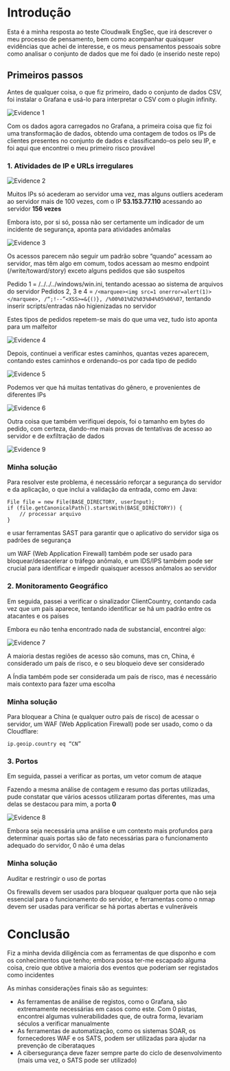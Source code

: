 # Introdução

Esta é a minha resposta ao teste Cloudwalk EngSec, que irá descrever o meu processo de pensamento, bem como acompanhar quaisquer evidências que achei de interesse, e os meus pensamentos pessoais sobre como analisar o conjunto de dados que me foi dado (e inserido neste repo)

## Primeiros passos

Antes de qualquer coisa, o que fiz primeiro, dado o conjunto de dados CSV, foi instalar o Grafana e usá-lo para interpretar o CSV com o plugin infinity.

![Evidence 1](/photos/1.png?raw=true "Evidence 1")

Com os dados agora carregados no Grafana, a primeira coisa que fiz foi uma transformação de dados, obtendo uma contagem de todos os IPs de clientes presentes no conjunto de dados e classificando-os pelo seu IP, e foi aqui que encontrei o meu primeiro risco provável

### 1. Atividades de IP e URLs irregulares

![Evidence 2](/photos/2.png?raw=true "Evidence 2")

Muitos IPs só acederam ao servidor uma vez, mas alguns outliers acederam ao servidor mais de 100 vezes, com o IP **53.153.77.110** acessando ao servidor **156 vezes**

Embora isto, por si só, possa não ser certamente um indicador de um incidente de segurança, aponta para atividades anômalas

![Evidence 3](/photos/3.png?raw=true "Evidence 3")

Os acessos parecem não seguir um padrão sobre “quando” acessam ao servidor, mas têm algo em comum, todos acessam ao mesmo endpoint (/write/toward/story) exceto alguns pedidos que são suspeitos

Pedido 1 = /../../../windows/win.ini, tentando acessao ao sistema de arquivos do servidor
Pedidos 2, 3 e 4 = ```/<marquee><img src=1 onerror=alert(1)></marquee>, /“;!--”<XSS>=&{()}, /%00%01%02%03%04%05%06%07```, tentando inserir scripts/entradas não higienizadas no servidor

Estes tipos de pedidos repetem-se mais do que uma vez, tudo isto aponta para um malfeitor

![Evidence 4](/photos/4.png?raw=true "Evidence 4")

Depois, continuei a verificar estes caminhos, quantas vezes aparecem, contando estes caminhos e ordenando-os por cada tipo de pedido

![Evidence 5](/photos/5.png?raw=true "Evidence 5")

Podemos ver que há muitas tentativas do gênero, e provenientes de diferentes IPs

![Evidence 6](/photos/6.png?raw=true "Evidence 6")

Outra coisa que também verifiquei depois, foi o tamanho em bytes do pedido, com certeza, dando-me mais provas de tentativas de acesso ao servidor e de exfiltração de dados

![Evidence 9](/photos/9.png?raw=true "Evidence 9")

### Minha solução

Para resolver este problema, é necessário reforçar a segurança do servidor e da aplicação, o que inclui a validação da entrada, como em Java:

```
File file = new File(BASE_DIRECTORY, userInput);
if (file.getCanonicalPath().startsWith(BASE_DIRECTORY)) {
    // processar arquivo
}
```

e usar ferramentas SAST para garantir que o aplicativo do servidor siga os padrões de segurança

um WAF (Web Application Firewall) também pode ser usado para bloquear/desacelerar o tráfego anômalo, e um IDS/IPS também pode ser crucial para identificar e impedir quaisquer acessos anômalos ao servidor

### 2. Monitoramento Geográfico

Em seguida, passei a verificar o sinalizador ClientCountry, contando cada vez que um país aparece, tentando identificar se há um padrão entre os atacantes e os países

Embora eu não tenha encontrado nada de substancial, encontrei algo:

![Evidence 7](/photos/7.png?raw=true "Evidence 7")

A maioria destas regiões de acesso são comuns, mas cn, China, é considerado um país de risco, e o seu bloqueio deve ser considerado

A Índia também pode ser considerada um país de risco, mas é necessário mais contexto para fazer uma escolha

### Minha solução

Para bloquear a China (e qualquer outro país de risco) de acessar o servidor, um WAF (Web Application Firewall) pode ser usado, como o da Cloudflare:

```
ip.geoip.country eq “CN”
```

### 3. Portos

Em seguida, passei a verificar as portas, um vetor comum de ataque

Fazendo a mesma análise de contagem e resumo das portas utilizadas, pude constatar que vários acessos utilizaram portas diferentes, mas uma delas se destacou para mim, a porta **0**

![Evidence 8](/photos/8.png?raw=true "Evidence 8")

Embora seja necessária uma análise e um contexto mais profundos para determinar quais portas são de fato necessárias para o funcionamento adequado do servidor, 0 não é uma delas

### Minha solução

Auditar e restringir o uso de portas

Os firewalls devem ser usados para bloquear qualquer porta que não seja essencial para o funcionamento do servidor, e ferramentas como o nmap devem ser usadas para verificar se há portas abertas e vulneráveis

# Conclusão

Fiz a minha devida diligência com as ferramentas de que disponho e com os conhecimentos que tenho; embora possa ter-me escapado alguma coisa, creio que obtive a maioria dos eventos que poderiam ser registados como incidentes

As minhas considerações finais são as seguintes:

- As ferramentas de análise de registos, como o Grafana, são extremamente necessárias em casos como este. Com 0 pistas, encontrei algumas vulnerabilidades que, de outra forma, levariam séculos a verificar manualmente
- As ferramentas de automatização, como os sistemas SOAR, os fornecedores WAF e os SATS, podem ser utilizadas para ajudar na prevenção de ciberataques
- A cibersegurança deve fazer sempre parte do ciclo de desenvolvimento (mais uma vez, o SATS pode ser utilizado)
